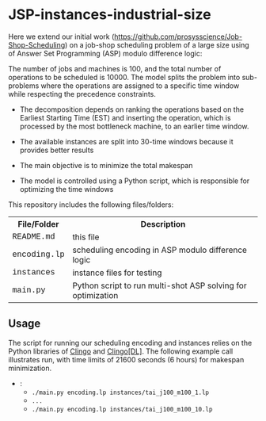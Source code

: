 # JSP-instances-industrial-size

Here we extend our initial work (https://github.com/prosysscience/Job-Shop-Scheduling) on a job-shop scheduling problem of a large size using of Answer Set Programming (ASP) modulo difference logic:

The number of jobs and machines is 100, and the total number of operations to be scheduled is 10000. The model splits the problem into sub-problems where the operations are assigned to a specific time window while respecting the precedence constraints. 

- The decomposition depends on ranking the operations based on the Earliest Starting Time (EST) and inserting the operation, which is processed by the most bottleneck machine, to an earlier time window.

- The available instances are split into 30-time windows because it provides better results

- The main objective is to minimize the total makespan

- The model is controlled using a Python script, which is responsible for optimizing the time windows

This repository includes the following files/folders:

<table>
<tr><th>File/Folder</th><th>Description</th></tr>
<tr><td style="font-family:'Courier New'">README.md</td><td>this file</td></tr>
<tr><td style="font-family:'Courier New'">encoding.lp</td><td>scheduling encoding in ASP modulo difference logic</td></tr>
<tr><td style="font-family:'Courier New'">instances</td><td>instance files for testing</td></tr>
<tr><td style="font-family:'Courier New'">main.py</td><td>Python script to run multi-shot ASP solving for optimization</td></tr>
</table>

## Usage

The script for running our scheduling encoding and instances relies on the Python libraries of [Clingo](https://potassco.org/clingo/) and [Clingo[DL]](https://potassco.org/labs/clingodl/). The following example call illustrates run, with time limits of 21600 seconds (6 hours) for makespan minimization.


- :
    - ``./main.py encoding.lp instances/tai_j100_m100_1.lp ``
    - ``...``
    - ``./main.py encoding.lp instances/tai_j100_m100_10.lp ``

